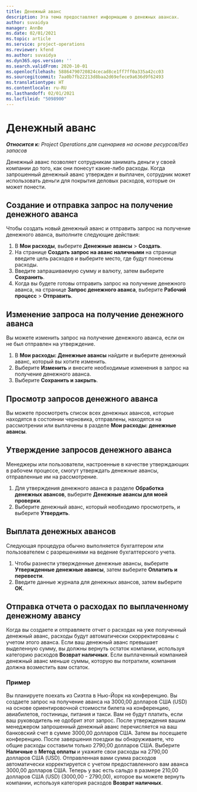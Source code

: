 ```yaml
---
title: Денежный аванс
description: Эта тема предоставляет информацию о денежных авансах.
author: suvaidya
manager: AnnBe
ms.date: 02/01/2021
ms.topic: article
ms.service: project-operations
ms.reviewer: kfend
ms.author: suvaidya
ms.dyn365.ops.version: ''
ms.search.validFrom: 2020-10-01
ms.openlocfilehash: 58864790720824cecad8ce1ff7ff0a335a42cc03
ms.sourcegitcommit: 7aa0b7fb22213d8baa2d69efece9a636d9f62493
ms.translationtype: HT
ms.contentlocale: ru-RU
ms.lasthandoff: 02/01/2021
ms.locfileid: "5098900"
---
```

# <a name="cash-advance"></a>Денежный аванс

_**Относится к:** Project Operations для сценариев на основе ресурсов/без запасов_

Денежный аванс позволяет сотрудникам занимать деньги у своей компании до того, как они понесут какие-либо расходы. Когда запрошенный денежный аванс утвержден и выплачен, сотрудник может использовать деньги для покрытия деловых расходов, которые он может понести. 

## <a name="create-and-submit-a-cash-advance-request"></a>Создание и отправка запрос на получение денежного аванса
Чтобы создать новый денежный аванс и отправить запрос на получение денежного аванса, выполните следующие действия: 

1. В **Мои расходы**, выберите **Денежные авансы** > **Создать**. 
2. На странице **Создать запрос на аванс наличными** на странице введите цель расходов и выберите место, где будут понесены расходы.
3. Введите запрашиваемую сумму и валюту, затем выберите **Сохранить**. 
4. Когда вы будете готовы отправить запрос на получение денежного аванса, на странице **Запрос денежного аванса**, выберите **Рабочий процесс** > **Отправить**.

## <a name="modify-a-cash-advance-request"></a>Изменение запроса на получение денежного аванса

Вы можете изменить запрос на получение денежного аванса, если он не был отправлен на утверждение.

1. В **Мои расходы: Денежные авансы** найдите и выберите денежный аванс, который вы хотите изменить.
2. Выберите **Изменить** и внесите необходимые изменения в запрос на получение денежного аванса. 
3. Выберите **Сохранить и закрыть**.


## <a name="view-cash-advance-requests"></a>Просмотр запросов денежного аванса
Вы можете просмотреть список всех денежных авансов, которые находятся в состоянии черновика, отправлены, находятся на рассмотрении или выплачены в разделе **Мои расходы: денежные авансы**. 

## <a name="approve-cash-advance-requests"></a>Утверждение запросов денежного аванса

Менеджеры или пользователи, настроенные в качестве утверждающих в рабочем процессе, смогут утверждать денежные авансы, отправленные им на рассмотрение. 

1. Для утверждения денежного аванса в разделе **Обработка денежных авансов**, выберите **Денежные авансы для моей проверки**.
2. Выберите денежный аванс, который необходимо просмотреть, и выберите **Утвердить**.  

## <a name="pay-cash-advances"></a>Выплата денежных авансов 
Следующая процедура обычно выполняется бухгалтером или пользователем с разрешениями на ведение бухгалтерского учета.

1. Чтобы разнести утвержденные денежные авансы, выберите **Утвержденные денежные авансы**, затем выберите **Оплатить и перевести**.  
2. Введите данные журнала для денежных авансов, затем выберите **ОК**. 

## <a name="submit-an-expense-report-against-a-paid-cash-advance"></a>Отправка отчета о расходах по выплаченному денежному авансу 

Когда вы создаете и отправляете отчет о расходах на уже полученный денежный аванс, расходы будут автоматически скорректированы с учетом этого аванса. Если ваш денежный аванс превышает выделенную сумму, вы должны вернуть остаток компании, используя категорию расходов **Возврат наличных**. Если выплаченный компанией денежный аванс меньше суммы, которую вы потратили, компания должна возместить вам остаток. 

### <a name="example"></a>Пример
Вы планируете поехать из Сиэтла в Нью-Йорк на конференцию. Вы создаете запрос на получение аванса на 3000,00 долларов США (USD) на основе ориентировочной стоимости билета на конференцию, авиабилетов, гостиницы, питания и такси. Вам не будут платить, если ваш руководитель не одобрит этот запрос. После утверждения вашим менеджером запрошенный денежный аванс перечисляется на ваш банковский счет в сумме 3000,00 долларов США. Затем вы посещаете конференцию. После завершения поездки вы обнаруживаете, что общие расходы составили только 2790,00 долларов США. Выберите **Наличные** в **Метод оплаты** и укажите свои расходы на 2790,00 долларов США (USD). Отправленная вами сумма расходов автоматически корректируется с учетом предоставленного вам аванса 3000,00 долларов США. Теперь у вас есть сальдо в размере 210,00 долларов США (USD) (3000,00 - 2790,00), которое вы можете вернуть компании, используя категория расходов **Возврат наличных**.

